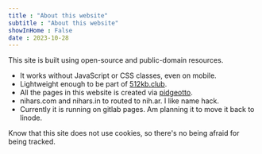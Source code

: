 ```yaml
---
title : "About this website"
subtitle : "About this website"
showInHome : False
date : 2023-10-28
---
```


This site is built using open-source and public-domain resources.

* It works without JavaScript or CSS classes, even on mobile.
* Lightweight enough to be part of [512kb.club](https://512kb.club/).
* All the pages in this website is created via [pidgeotto](https://pypi.org/project/pidgeotto/).
* nihars.com and nihars.in to routed to nih.ar. I like name hack.
* Currently it is running on gitlab pages. Am planning it to move it back to linode.

Know that this site does not use cookies, so there's no being afraid for being tracked.
